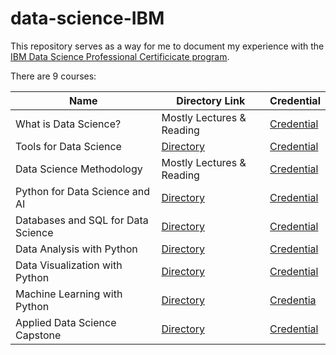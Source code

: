 # data-science-IBM

This repository serves as a way for me to document my experience with the [IBM Data Science Professional Certificicate program](https://www.coursera.org/professional-certificates/ibm-data-science). 

There are 9 courses:

Name | Directory Link | Credential
--- | --- | --- 
What is Data Science? | Mostly Lectures & Reading | [Credential]()
Tools for Data Science | [Directory](https://github.com/dtemir/data-science-IBM/tree/main/tools) | [Credential]()
Data Science Methodology | Mostly Lectures & Reading | [Credential]()
Python for Data Science and AI | [Directory](https://github.com/dtemir/data-science-IBM/tree/main/python) | [Credential]()
Databases and SQL for Data Science | [Directory](https://github.com/dtemir/data-science-IBM/tree/main/databases) | [Credential]()
Data Analysis with Python | [Directory](https://github.com/dtemir/data-science-IBM/tree/main/analysis) | [Credential]()
Data Visualization with Python | [Directory]() | [Credential]()
Machine Learning with Python | [Directory]() | [Credentia]()
Applied Data Science Capstone | [Directory]() | [Credential]()